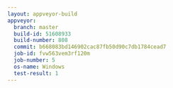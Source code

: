 ```yaml
---
layout: appveyor-build
appveyor:
  branch: master
  build-id: 51608933
  build-number: 808
  commit: b668083bd146902cac87fb50d90c7db1784cead7
  job-id: fvw563vem3rf120m
  job-number: 5
  os-name: Windows
  test-result: 1
---
```

